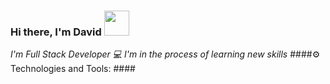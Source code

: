 ### Hi there, I'm David <img src="https://diginess.ca/wp-content/uploads/2020/02/waving_hand_sign_1024.gif" width="40px"> ###
*I'm Full Stack Developer 💻*
*I'm in the process of learning new skills*
####⚙ Technologies and Tools: ####
<!--
**DavidKizinger/DavidKizinger** is a ✨ _special_ ✨ repository because its `README.md` (this file) appears on your GitHub profile.

Here are some ideas to get you started:

- 🔭 I’m currently working on ...
- 🌱 I’m currently learning ...
- 👯 I’m looking to collaborate on ...
- 🤔 I’m looking for help with ...
- 💬 Ask me about ...
- 📫 How to reach me: ...
- 😄 Pronouns: ...
- ⚡ Fun fact: ...
-->
